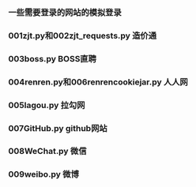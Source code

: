 ### 一些需要登录的网站的模拟登录

### 001zjt.py和002zjt_requests.py 造价通

### 003boss.py BOSS直聘

### 004renren.py和006renrencookiejar.py  人人网

### 005lagou.py 拉勾网

### 007GitHub.py github网站

### 008WeChat.py 微信

### 009weibo.py 微博
